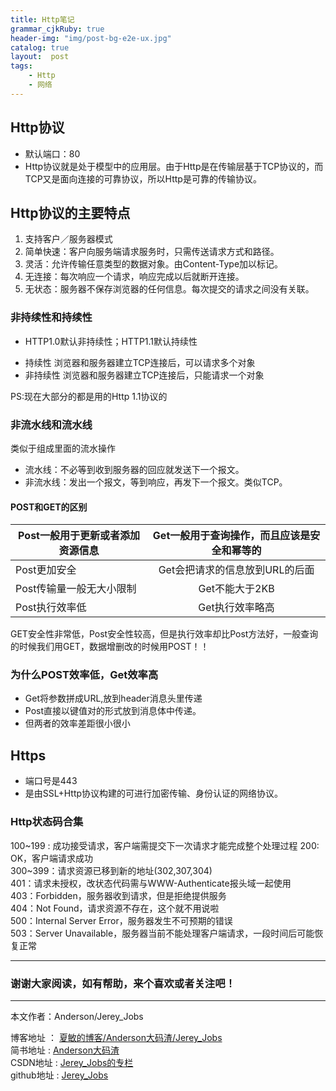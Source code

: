 ```yaml
---
title: Http笔记
grammar_cjkRuby: true
header-img: "img/post-bg-e2e-ux.jpg"
catalog: true
layout:  post
tags:
    - Http
    - 网络
---
```


## Http协议

* 默认端口：80
* Http协议就是处于模型中的应用层。由于Http是在传输层基于TCP协议的，而TCP又是面向连接的可靠协议，所以Http是可靠的传输协议。

## Http协议的主要特点

1. 支持客户／服务器模式
2. 简单快速：客户向服务端请求服务时，只需传送请求方式和路径。
3. 灵活：允许传输任意类型的数据对象。由Content-Type加以标记。
4. 无连接：每次响应一个请求，响应完成以后就断开连接。
5. 无状态：服务器不保存浏览器的任何信息。每次提交的请求之间没有关联。

### 非持续性和持续性

* HTTP1.0默认非持续性；HTTP1.1默认持续性

- 持续性
浏览器和服务器建立TCP连接后，可以请求多个对象
- 非持续性
浏览器和服务器建立TCP连接后，只能请求一个对象

PS:现在大部分的都是用的Http 1.1协议的

### 非流水线和流水线

类似于组成里面的流水操作

* 流水线：不必等到收到服务器的回应就发送下一个报文。
* 非流水线：发出一个报文，等到响应，再发下一个报文。类似TCP。

#### POST和GET的区别

| Post一般用于更新或者添加资源信息       | Get一般用于查询操作，而且应该是安全和幂等的           |
| ------------- |:-------------:|
| Post更加安全      | Get会把请求的信息放到URL的后面 |
| Post传输量一般无大小限制     | Get不能大于2KB      |
| Post执行效率低 | Get执行效率略高      |

GET安全性非常低，Post安全性较高，但是执行效率却比Post方法好，一般查询的时候我们用GET，数据增删改的时候用POST！！

### 为什么POST效率低，Get效率高

* Get将参数拼成URL,放到header消息头里传递
* Post直接以键值对的形式放到消息体中传递。
* 但两者的效率差距很小很小


## Https

* 端口号是443
* 是由SSL+Http协议构建的可进行加密传输、身份认证的网络协议。


### Http状态码合集

100~199 : 成功接受请求，客户端需提交下一次请求才能完成整个处理过程
200: OK，客户端请求成功 <br>
300~399：请求资源已移到新的地址(302,307,304) <br>
401：请求未授权，改状态代码需与WWW-Authenticate报头域一起使用<br>
403：Forbidden，服务器收到请求，但是拒绝提供服务 <br>
404：Not Found，请求资源不存在，这个就不用说啦 <br>
500：Internal Server Error，服务器发生不可预期的错误 <br>
503：Server Unavailable，服务器当前不能处理客户端请求，一段时间后可能恢复正常


 ----------
### 谢谢大家阅读，如有帮助，来个喜欢或者关注吧！

 ----------
 本文作者：Anderson/Jerey_Jobs

 博客地址   ： [夏敏的博客/Anderson大码渣/Jerey_Jobs][1] <br>
 简书地址   :  [Anderson大码渣][2] <br>
 CSDN地址   :  [Jerey_Jobs的专栏][3] <br>
 github地址 :  [Jerey_Jobs][4]



  [1]: http://jerey.cn/
  [2]: http://www.jianshu.com/users/016a5ba708a0/latest_articles
  [3]: http://blog.csdn.net/jerey_jobs
  [4]: https://github.com/Jerey-Jobs
